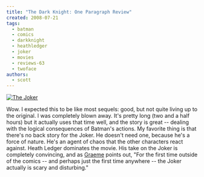 ```yaml
---
title: "The Dark Knight: One Paragraph Review"
created: 2008-07-21
tags:
  - batman
  - comics
  - darkknight
  - heathledger
  - joker
  - movies
  - reviews-63
  - twoface
authors:
  - scott
---
```


[![The Joker](/images/2688784827_2538bfe4f9.jpg)](http://www.flickr.com/photos/spaceninja/2688784827/)

Wow. I expected this to be like most sequels: good, but not quite living up to the original. I was completely blown away. It's pretty long (two and a half hours) but it actually uses that time well, and the story is great -- dealing with the logical consequences of Batman's actions. My favorite thing is that there's no back story for the Joker. He doesn't need one, because he's a force of nature. He's an agent of chaos that the other characters react against. Heath Ledger dominates the movie. His take on the Joker is completely convincing, and as [Graeme](http://io9.com/5026466/the-dark-knight-twice-as-long-as-it-should-be) points out, "For the first time outside of the comics -- and perhaps just the first time anywhere -- the Joker actually is scary and disturbing."
